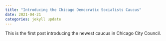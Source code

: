```yaml
---
title: "Introducing the Chicago Democratic Socialists Caucus"
date: 2021-04-21
categories: jekyll update
---
```


This is the first post introducing the newest caucus in Chicago City Council.
